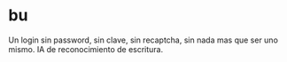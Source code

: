 # bu
Un login sin password, sin clave, sin recaptcha, sin nada mas que ser uno mismo. IA de reconocimiento de escritura.

